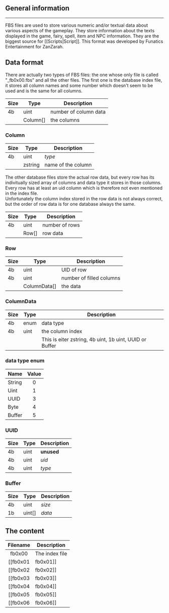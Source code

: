 ## General information
----------------------
FBS files are used to store various numeric and/or textual data about various aspects of the gameplay. They store information about the texts displayed in the game, fairy, spell, item and NPC information. They are the biggest source for [[Scripts|Script]]. This format was developed by Funatics Entertainment for ZanZarah.

## Data format
There are actually two types of FBS files: the one whose only file is called "_fb0x00.fbs" and all the other files. The first one is the database index file, it stores all column names and some number which doesn't seem to be used and is the same for all columns.

| Size | Type | Description |
|------|------|-------------|
|  4b  | uint | number of column data
|      |Column[]| the columns

### Column
| Size | Type | Description |
|------|------|-------------|
|  4b  | uint | _type_
|      |zstring| name of the column

The other database files store the actual row data, but every row has its indivitually sized array of columns and data type it stores in those columns. Every row has at least an uid column which is therefore not even mentioned in the index file. <br/>
Unfortunately the column index stored in the row data is not always correct, but the order of row data is for one database always the same.

| Size | Type | Description |
|------|------|-------------|
|  4b  | uint | number of rows
|      | Row[]| row data

### Row
| Size | Type | Description |
|------|------|-------------|
|  4b  | uint | UID of row
|  4b  | uint | number of filled columns
|      |ColumnData[]| the data

### ColumnData
| Size | Type | Description |
|------|------|-------------|
|  4b  | enum | data type
|  4b  | uint | the column index
|      |      | This is eiter zstring, 4b uint, 1b uint, UUID or Buffer

### data type enum
| Name     | Value |
|----------|:-----:|
|  String  |   0   |
|   Uint   |   1   |
|   UUID   |   3   |
|   Byte   |   4   |
|  Buffer  |   5   |

### UUID
| Size | Type | Description |
|------|------|-------------|
|  4b  | uint | __unused__
|  4b  | uint | _uid_
|  4b  | uint | _type_

### Buffer
| Size | Type | Description |
|------|------|-------------|
|  4b  | uint | _size_
|  1b  |uint[]| _data_

## The content

| Filename | Description |
|:--------:|-------------|
| fb0x00   | The index file |
| [[fb0x01|fb0x01]] | Fairies |
| [[fb0x02|fb0x02]] | Strings |
| [[fb0x03|fb0x03]] | Spells  |
| [[fb0x04|fb0x04]] | Items   |
| [[fb0x05|fb0x05]] | NPCs    |
| [[fb0x06|fb0x06]] | Dialog lines |
